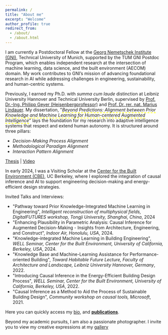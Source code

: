 ```yaml
---
permalink: /
title: "About me"
excerpt: "Welcome"
author_profile: true
redirect_from: 
  - /about/
  - /about.html
---
```

I am currently a Postdoctoral Fellow at the [Georg Nemetschek Institute (GNI)](https://www.mdsi.tum.de/gni/startseite/), Technical University of Munich, supported by the TUM GNI Postdoc Program, which enables independent research at the intersection of machine learning, data science, and the built environment (AECOM) domain. My work contributes to GNI’s mission of advancing foundational research in AI while addressing challenges in engineering, sustainability, and human-centric systems.

Previously, I earned my Ph.D. with *summa cum laude* distinction at Leibniz University Hannover and Technical University Berlin, supervised by [Prof. Dr.-Ing. Philipp Geyer (Heisenbergprofessor)](https://www.iek.uni-hannover.de/de/ngs/team/prof-dr-philipp-geyer) and [Prof. Dr. rer. nat. Marius Lindauer](https://www.ai.uni-hannover.de/de/lindauer). My dissertation, "*<span style="border-bottom:2px dashed yellow;">Beyond Predictions: Alignment between Prior Knowledge and Machine Learning for Human-centered Augmented Intelligence</span>*" lays the foundation for my research into adaptive intelligence systems that respect and extend human autonomy. It is structured around three pillars:
- *Decision-Making Process Alignment*
- *Methodological Paradigm Alignment*
- *Interaction Pattern Alignment*
  
[Thesis](https://doi.org/10.15488/17976) | [Video](https://youtu.be/rwQaqewhqSw?si=abgUfUtCfdcIhGmH)

In early 2024, I was a Visiting Scholar at the  [Center for the Built Environment (CBE)](https://cbe.berkeley.edu/), UC Berkeley, where I explored the integration of causal inference and AI to support engineering decision-making and energy-efficient design strategies.



Invited Talks and Interviews:                                                                                   
-	"Pathway toward Prior Knowledge-Integrated Machine Learning in Engineering", <i>Intelligent reconstruction of multiphysical fields, DigitalFUTURES workshop, Tongji University, Shanghai, China</i>, 2024
-	"Enhancing Plausibility in Parametric Analysis: Causal Inference for Augmented Decision-Making - Insights from Architecture, Engineering, and Construct", <i>Indoor Air, Honolulu, USA</i>, 2024.
-	"Knowledge-integrated Machine Learning in Building Engineering", <i>WELL Seminar, Center for the Built Environment, University of California, Berkeley, USA</i>, 2024.
-	"Knowledge Base and Machine-Learning Assistance for Performance-oriented Building", <i>Toward Habitable Future Lecture, Faculty of Architecture and Landscape, Leibniz University Hannover, Germany</i>, 2022.
-	"Introducing Causal Inference in the Energy-Efficient Building Design Process", <i>WELL Seminar, Center for the Built Environment, University of California, Berkeley, USA</i>, 2022.
-	"Causal Inference as a Method to Aid the Process of Sustainable Building Design", <i>Community workshop on causal tools, Microsoft</i>, 2021.


Here you can quickly access my [bio](https://chenxiachan.github.io/files/bio.pdf), and **[publications](https://chenxiachan.github.io/publications/)**.

Beyond my academic pursuits, I am also a passionate photographer. I invite you to view my creative expressions at my [gallery](https://500px.com/chatchan92)
